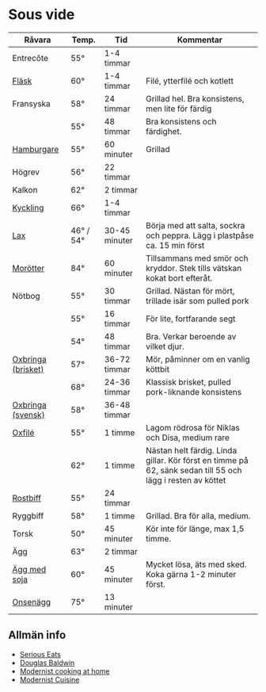 # Sous vide

| Råvara                                                                                                                          | Temp.     | Tid           | Kommentar                                                                                                  |
| ---- | ---- | ---- | ---------- |
| Entrecôte                                                                                                                       | 55°       | 1-4 timmar    |                                                                                                            |
| [Fläsk](http://www.seriouseats.com/2016/04/food-lab-complete-guide-to-sous-vide-pork-chops.html#time)                           | 60°       | 1-4 timmar    | Filé, ytterfilé och kotlett                                                                                |
| Fransyska                                                                                                                       | 58°       | 24 timmar     | Grillad hel. Bra konsistens, men lite för färdig                                                           |
|                                                                                                                                 | 55°       | 48 timmar     | Bra konsistens och färdighet.                                                                              |
| [Hamburgare](http://www.seriouseats.com/recipes/2010/06/sous-vide-burgers-recipe.html)                                          | 55°       | 60 minuter    | Grillad                                                                                                    |
| Högrev                                                                                                                          | 56°       | 22 timmar     |                                                                                                            |
| Kalkon                                                                                                                          | 62°       | 2 timmar      |                                                                                                            |
| [Kyckling](http://www.seriouseats.com/2015/07/the-food-lab-complete-guide-to-sous-vide-chicken-breast.html)                     | 66°       | 1-4 timmar    |                                                                                                            |
| [Lax](http://www.seriouseats.com/recipes/2016/08/sous-vide-salmon-recipe.html)                                                  | 46° / 54° | 30-45 minuter | Börja med att salta, sockra och peppra. Lägg i plastpåse ca. 15 min först                                  |
| [Morötter](http://www.seriouseats.com/recipes/2010/06/sous-vide-glazed-carrots-recipe.html)                                     | 84°       | 60 minuter    | Tillsammans med smör och kryddor. Stek tills vätskan kokat bort efteråt.                                   |
| Nötbog                                                                                                                          | 55°       | 30 timmar     | Grillad. Nästan för mört, trillade isär som pulled pork                                                    |
|                                                                                                                                 | 55°       | 16 timmar     | För lite, fortfarande segt                                                                                 |
|                                                                                                                                 | 54°       | 48 timmar     | Bra. Verkar beroende av vilket djur.                                                                       |
| [Oxbringa (brisket)](https://www.seriouseats.com/recipes/2016/08/sous-vide-barbecue-smoked-bbq-brisket-texas-recipe.html)       | 57°       | 36-72 timmar  | Mör, påminner om en vanlig köttbit                                                                         |
|                                                                                                                                 | 68°       | 24-36 timmar  | Klassisk brisket, pulled pork-liknande konsistens                                                          |
| [Oxbringa (svensk)](http://niklash.blogspot.se/2014/12/sous-vide-oxbringa-med-pepparrotssas.html)                               | 58°       | 36-48 timmar  |                                                                                                            |
| [Oxfilé](http://www.seriouseats.com/2015/06/food-lab-complete-guide-to-sous-vide-steak.html)                                    | 55°       | 1 timme       | Lagom rödrosa för Niklas och Disa, medium rare                                                             |
|                                                                                                                                 | 62°       | 1 timme       | Nästan helt färdig. Linda gillar. Kör först en timme på 62, sänk sedan till 55 och lägg i resten av köttet |
| [Rostbiff](http://www.barariktigmat.se/index.php/teknik/sous-vide/item/353-rostbiff-sous-vide-och-vad-man-gor-med-den)          | 55°       | 24 timmar     |                                                                                                            |
| Ryggbiff                                                                                                                        | 58°       | 1 timme       | Grillad. Bra för alla, medium.                                                                             |
| Torsk                                                                                                                           | 50°       | 45 minuter    | Kör inte för länge, max 1,5 timme.                                                                         |
| Ägg                                                                                                                             | 63°       | 2 timmar      |                                                                                                            |
| [Ägg med soja](http://www.seriouseats.com/recipes/2014/09/singapore-style-soft-cooked-eggs-with-kaya-jam-and-toast-recipe.html) | 60°       | 45 minuter    | Mycket lösa, äts med sked. Koka gärna 1-2 minuter först.                                                   |
| [Onsenägg](http://www.seriouseats.com/2016/08/how-to-make-onsen-tamago-japanese-poached-egg.html)                               | 75°       | 13 minuter    |                                                                                                            |

## Allmän info

-   [Serious Eats](http://www.seriouseats.com/sous_vide_101/)
-   [Douglas Baldwin](http://douglasbaldwin.com/sous-vide.html#Top)
-   [Modernist cooking at home](http://www.modernistcookingathome.com)
-   [Modernist Cuisine](http://modernistcuisine.com/mc-recipes/)
